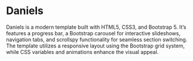 # Daniels
Daniels is a modern template built with HTML5, CSS3, and Bootstrap 5. It’s features a progress bar, a Bootstrap carousel for interactive slideshows, navigation tabs, and scrollspy functionality for seamless section switching. The template utilizes a responsive layout using the Bootstrap grid system, while CSS variables and animations enhance the visual appeal.
